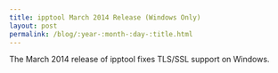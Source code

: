 ```yaml
---
title: ipptool March 2014 Release (Windows Only)
layout: post
permalink: /blog/:year-:month-:day-:title.html
---
```


The March 2014 release of ipptool fixes TLS/SSL support on Windows.

